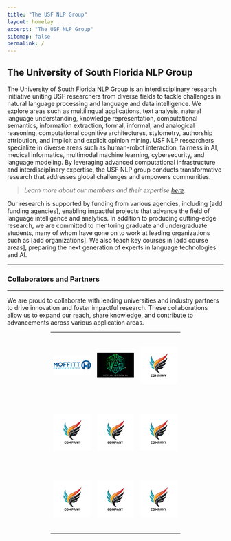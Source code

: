 ```yaml
---
title: "The USF NLP Group"
layout: homelay
excerpt: "The USF NLP Group"
sitemap: false
permalink: /
---
```


## **The University of South Florida NLP Group**

The University of South Florida NLP Group is an interdisciplinary research initiative uniting USF researchers from diverse fields to tackle challenges in natural language processing and language and data intelligence. We explore areas such as multilingual applications, text analysis, natural language understanding, knowledge representation, computational semantics, information extraction, formal, informal, and analogical reasoning, computational cognitive architectures, stylometry, authorship attribution, and implicit and explicit opinion mining. USF NLP researchers specialize in diverse areas such as human-robot interaction, fairness in AI, medical informatics, multimodal machine learning, cybersecurity, and language modeling. By leveraging advanced computational infrastructure and interdisciplinary expertise, the USF NLP group conducts transformative research that addresses global challenges and empowers communities. 

> *Learn more about our members and their expertise [here](https://nlp-grp.github.io/team/).*

Our research is supported by funding from various agencies, including [add funding agencies], enabling impactful projects that advance the field of language intelligence and analytics. In addition to producing cutting-edge research, we are committed to mentoring graduate and undergraduate students, many of whom have gone on to work at leading organizations such as [add organizations]. We also teach key courses in [add course areas], preparing the next generation of experts in language technologies and AI.

---
### Collaborators and Partners
---

We are proud to collaborate with leading universities and industry partners to drive innovation and foster impactful research. These collaborations allow us to expand our reach, share knowledge, and contribute to advancements across various application areas.

<table style="width: 60%; margin: 0 auto; border-collapse: collapse; table-layout: fixed;">
  <tr>
    <td style="width: 33.33%; height: 150px; text-align: center;">
      <a href="https://www.moffitt.org/"><img src="/images/moffitt.jpg" alt="Moffitt" style="max-width: 100%; max-height: 100%;"></a>
    </td>
    <td style="width: 33.33%; height: 150px; text-align: center;">
      <a href="https://www.actualization.ai/"><img src="/images/actualization-ai-logo.jpg" alt="Actualization AI" style="max-width: 100%; max-height: 100%;"></a>
    </td>
    <td style="width: 33.33%; height: 150px; text-align: center;">
      <img src="/images/placeholder.jpg" alt="Image 3" style="max-width: 100%; max-height: 100%;">
    </td>
  </tr>
  <tr>
    <td style="width: 33.33%; height: 150px; text-align: center;">
      <img src="/images/placeholder.jpg" alt="Image 4" style="max-width: 100%; max-height: 100%;">
    </td>
    <td style="width: 33.33%; height: 150px; text-align: center;">
      <img src="/images/placeholder.jpg" alt="Image 5" style="max-width: 100%; max-height: 100%;">
    </td>
    <td style="width: 33.33%; height: 150px; text-align: center;">
      <img src="/images/placeholder.jpg" alt="Image 6" style="max-width: 100%; max-height: 100%;">
    </td>
  </tr>
  <tr>
    <td style="width: 33.33%; height: 150px; text-align: center;">
      <img src="/images/placeholder.jpg" alt="Image 7" style="max-width: 100%; max-height: 100%;">
    </td>
    <td style="width: 33.33%; height: 150px; text-align: center;">
      <img src="/images/placeholder.jpg" alt="Image 8" style="max-width: 100%; max-height: 100%;">
    </td>
    <td style="width: 33.33%; height: 150px; text-align: center;">
      <img src="/images/placeholder.jpg" alt="Image 9" style="max-width: 100%; max-height: 100%;">
    </td>
  </tr>
</table>
